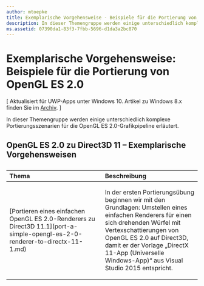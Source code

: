 ```yaml
---
author: mtoepke
title: Exemplarische Vorgehensweise - Beispiele für die Portierung von OpenGL ES 2.0
description: In dieser Themengruppe werden einige unterschiedlich komplexe Portierungsszenarien für die OpenGL ES 2.0-Grafikpipeline erläutert.
ms.assetid: 07390da1-83f3-7fbb-5696-d1da3a2bc870
---
```


# Exemplarische Vorgehensweise: Beispiele für die Portierung von OpenGL ES 2.0


\[ Aktualisiert für UWP-Apps unter Windows 10. Artikel zu Windows 8.x finden Sie im [Archiv](http://go.microsoft.com/fwlink/p/?linkid=619132). \]

In dieser Themengruppe werden einige unterschiedlich komplexe Portierungsszenarien für die OpenGL ES 2.0-Grafikpipeline erläutert.

## OpenGL ES 2.0 zu Direct3D 11 – Exemplarische Vorgehensweisen

## 
<table>
<colgroup>
<col width="50%" />
<col width="50%" />
</colgroup>
<thead>
<tr class="header">
<th align="left">Thema</th>
<th align="left">Beschreibung</th>
</tr>
</thead>
<tbody>
<tr class="odd">
<td align="left"><p>[Portieren eines einfachen OpenGL ES 2.0-Renderers zu Direct3D 11.1](port-a-simple-opengl-es-2-0-renderer-to-directx-11-1.md)</p></td>
<td align="left"><p>In der ersten Portierungsübung beginnen wir mit den Grundlagen: Umstellen eines einfachen Renderers für einen sich drehenden Würfel mit Vertexschattierungen von OpenGL ES 2.0 auf Direct3D, damit er der Vorlage „DirectX 11-App (Universelle Windows-App)“ aus Visual Studio 2015 entspricht.</p></td>
</tr>
</tbody>
</table>

 

 

 






<!--HONumber=May16_HO2-->


